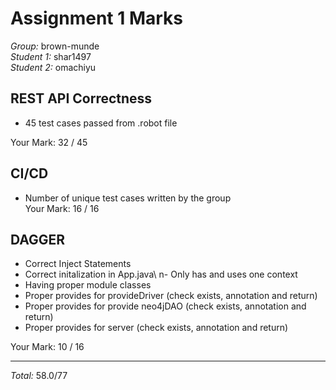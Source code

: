 # Assignment 1 Marks  

*Group:* brown-munde  
*Student 1:*  shar1497  
*Student 2:*  omachiyu  

## REST API Correctness  
- 45 test cases passed from .robot file  

Your Mark:  32 / 45  

## CI/CD  
- Number of unique test cases written by the group  
Your Mark:  16 / 16  

## DAGGER   
- Correct Inject Statements  
- Correct initalization in App.java\  n- Only has and uses one context  
- Having proper module classes  
- Proper provides for provideDriver (check exists, annotation and return)  
- Proper provides for provide neo4jDAO (check exists, annotation and return)  
- Proper provides for server (check exists, annotation and return)  

Your Mark:  10 / 16  

---------------------------  


*Total:*  58.0/77

